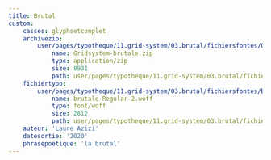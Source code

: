 ```yaml
---
title: Brutal
custom:
    casses: glyphsetcomplet
    archivezip:
        user/pages/typotheque/11.grid-system/03.brutal/fichiersfontes/Gridsystem-brutale.zip:
            name: Gridsystem-brutale.zip
            type: application/zip
            size: 8931
            path: user/pages/typotheque/11.grid-system/03.brutal/fichiersfontes/Gridsystem-brutale.zip
    fichiertypo:
        user/pages/typotheque/11.grid-system/03.brutal/fichiersfontes/brutale-Regular-2.woff:
            name: brutale-Regular-2.woff
            type: font/woff
            size: 2812
            path: user/pages/typotheque/11.grid-system/03.brutal/fichiersfontes/brutale-Regular-2.woff
    auteur: 'Laure Azizi'
    datesortie: '2020'
    phrasepoetique: 'la brutal'
---
```


